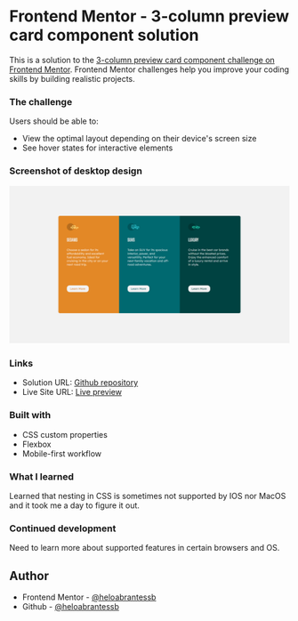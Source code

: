 # Frontend Mentor - 3-column preview card component solution

This is a solution to the [3-column preview card component challenge on Frontend Mentor](https://www.frontendmentor.io/challenges/3column-preview-card-component-pH92eAR2-). Frontend Mentor challenges help you improve your coding skills by building realistic projects. 

### The challenge

Users should be able to:

- View the optimal layout depending on their device's screen size
- See hover states for interactive elements

### Screenshot of desktop design

![](./images/Captura%20de%20tela%202024-05-17%20212031.png)

### Links

- Solution URL: [Github repository](https://github.com/heloabrantessb/3-column-preview-card)
- Live Site URL: [Live preview](https://heloabrantessb.github.io/3-column-preview-card/)  

### Built with

- CSS custom properties
- Flexbox
- Mobile-first workflow

### What I learned

Learned that nesting in CSS is sometimes not supported by IOS nor MacOS and it took me a day to figure it out. 

### Continued development
Need to learn more about supported features in certain browsers and OS.

## Author

- Frontend Mentor - [@heloabrantessb](https://www.frontendmentor.io/profile/heloabrantessb)
- Github - [@heloabrantessb](htpps://github.com/heloabrantessb)
